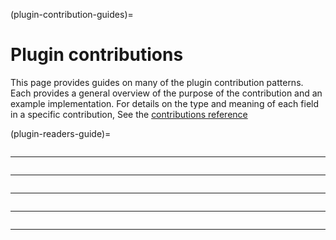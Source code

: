 (plugin-contribution-guides)=
# Plugin contributions

This page provides guides on many of the plugin contribution patterns.
Each provides a general overview of the purpose of the contribution and
an example implementation. For details on the type and meaning of each
field in a specific contribution, See the
[contributions reference](contributions-ref)

(plugin-readers-guide)=
```{include} ../_npe2_readers_guide.md
```
----------------

```{include} ../_npe2_writers_guide.md
```
----------------

```{include} ../_npe2_widgets_guide.md
```
----------------

```{include} ../_npe2_menus_guide.md
```
----------------

```{include} ../_npe2_sample_data_guide.md
```
----------------

```{include} _layer_data_guide.md
```
